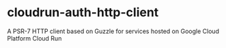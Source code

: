 # cloudrun-auth-http-client
A PSR-7 HTTP client based on Guzzle for services hosted on Google Cloud Platform Cloud Run
